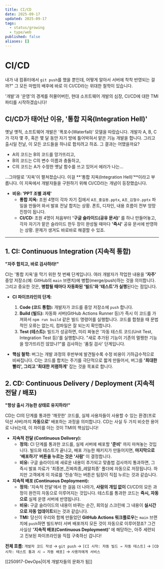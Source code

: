 ```yaml
---
title: CI/CD
date: 2025-09-17
updated: 2025-09-17
tags:
  - status/growing
  - type/web
published: false
aliases: []
---
```

# CI/CD
내가 내 컴퓨터에서 `git push`를 했을 뿐인데, 어떻게 알아서 서버에 착착 반영되는 걸까?" 그 모든 마법의 배후에 바로 이 CI/CD라는 위대한 철학이 있습니다.

'개발'과 '운영'의 경계를 허물어버린, 현대 소프트웨어 개발의 심장, CI/CD에 대한 TMI 파티를 시작하겠습니다!

## CI/CD가 태어난 이유, '통합 지옥(Integration Hell)'
옛날 옛적, 소프트웨어 개발은 '폭포수(Waterfall)' 모델을 따랐습니다. 개발자 A, B, C가 각자 몇 주, 혹은 몇 달 동안 자기 방에 틀어박혀서 맡은 기능 개발을 합니다. 그리고 출시일 전날, 이 모든 코드들을 하나로 합치려고 하죠. 그 결과는 어땠을까요?

- A의 코드는 B의 코드를 망가뜨리고,
- B의 코드는 C의 변수 이름과 충돌하고,
- C의 코드는 A가 수정한 옛날 함수를 쓰고 있어서 에러가 나는...
    

...그야말로 '지옥'이 펼쳐졌습니다. 이걸 **'통합 지옥(Integration Hell)'**이라고 부릅니다. 이 지옥에서 개발자들을 구원하기 위해 CI/CD라는 개념이 등장했습니다.

- **비유: 'PPT 조별 과제'**
    - **통합 지옥:** 조원 4명이 각자 자기 집에서 `A조_홍길동.pptx`, `A조_김철수.pptx` 파일을 만들어 와서 발표 전날 합치는 상황. 폰트, 디자인, 내용 흐름이 전부 엉망진창이 됩니다.
    - **CI/CD:** 조원 4명이 처음부터 **'구글 슬라이드(공유 문서)'** 를 하나 만들어놓고, 각자 자기가 맡은 슬라이드 한두 장이 완성될 때마다 **'즉시'** 공유 문서에 반영하는 상황. 문제가 생겨도 바로바로 해결할 수 있죠.
        

---

## 1. CI: Continuous Integration (지속적 통합)
**"자주 합치고, 바로 검사하라!"**

CI는 '통합 지옥'을 막기 위한 첫 번째 단계입니다. 여러 개발자가 작업한 내용을 **'자주'** 중앙 저장소(예: GitHub의 `main` 브랜치)에 병합(merge/push)하는 것을 의미합니다. 그리고 중요한 것은, **병합될 때마다 자동화된 '빌드'와 '테스트'가 실행**된다는 점입니다.

- **CI 파이프라인의 단계:**
    
    1. **Code (코드 통합):** 개발자가 코드를 중앙 저장소에 `push` 합니다.
    2. **Build (빌드):** 자동화 서버(GitHub Actions Runner 등)가 즉시 이 코드를 가져와서 `npm run build` 같은 빌드 명령어를 실행합니다. 코드를 합쳤을 때 문법적인 오류는 없는지, 컴파일은 잘 되는지 확인합니다.
    3. **Test (테스트):** 빌드가 성공하면, 미리 짜놓은 '자동 테스트 코드(Unit Test, Integration Test 등)'를 실행합니다. "새로 추가된 기능이 기존의 멀쩡한 기능을 망가뜨리진 않았나?"를 검사하는 '품질 검사' 단계입니다.
        
- **핵심 철학:** 버그는 개발 과정의 후반부에 발견될수록 수정 비용이 기하급수적으로 비싸집니다. CI는 코드를 합치는 주기를 극단적으로 짧게 만들어서, 버그를 **'최대한 빨리', 그리고 '최대한 저렴하게'** 잡는 것을 목표로 합니다.
    

## 2. CD: Continuous Delivery / Deployment (지속적 전달 / 배포)
**"항상 출시 가능한 상태로 유지하라!"**

CD는 CI의 단계를 통과한 '깨끗한' 코드를, 실제 사용자들이 사용할 수 있는 환경(프로덕션 서버)까지 **자동으로'** 배포하는 과정을 의미합니다. CD는 사실 두 가지 비슷한 용어로 나뉘는데, 이 차이를 아는 것이 TMI의 핵심입니다!

- **지속적 전달 (Continuous Delivery):**
    - **정의:** CI 단계를 통과한 코드를, 실제 서버에 배포할 **'준비'** 까지 마쳐놓는 것입니다. 빌드와 테스트가 끝나고, 배포 가능한 패키지가 만들어지면, **마지막으로 '배포하기' 버튼을 누르는 것은 '사람'** 이 결정합니다.
    - **비유:** 구글 슬라이드에 새로운 내용이 추가되고 맞춤법 검사까지 통과하면, 그 즉시 발표 자료가 '최종본_진짜최종_레알최종' 폴더에 자동으로 저장됩니다. 하지만 고객에게 이 자료를 '전송'하는 버튼은 팀장이 직접 누르는 것과 같습니다.
- **지속적 배포 (Continuous Deployment):**
    - **정의:** '지속적 전달'에서 한 걸음 더 나아가, **사람의 개입 없이** CI/CD의 모든 과정이 완전히 자동으로 이루어지는 것입니다. 테스트를 통과한 코드는 **즉시, 자동으로** 실제 운영 서버에 반영됩니다.
    - **비유:** 구글 슬라이드의 내용이 바뀌는 순간, 회의실 스크린에 그 내용이 **실시간으로 자동 업데이트**되는 것과 같습니다.
    - **TMI:** 당신이 우리와 함께 만들었던 **GitHub Actions 워크플로우**는 `main` 브랜치에 `push`하면 빌드부터 서버 배포까지 모든 것이 자동으로 이루어졌죠? 그건 사실상 **'지속적 배포(Continuous Deployment)'** 에 해당하는, 아주 세련되고 진보된 파이프라인을 직접 구축하신 겁니다!
        
**전체 흐름:** `개발자 코드 작성` → `git push` → `[CI 시작: 자동 빌드 → 자동 테스트]` → `[CD 시작: 테스트 통과 시 → 자동 배포]` → `사용자에게 서비스`

[[250917-DevOps|이게 개발자들의 문화가 됨]]